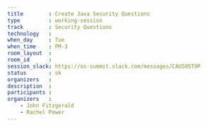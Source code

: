 ```yaml
---
title        : Create Java Security Questions
type         : working-session
track        : Security Questions
technology   :
when_day     : Tue
when_time    : PM-3
room_layout  :
room_id      :
session_slack: https://os-summit.slack.com/messages/CAUS05T9P
status       : ok
organizers   :
description  :
participants :
organizers   :
    - John Fitzgerald
    - Rachel Power
---
```

